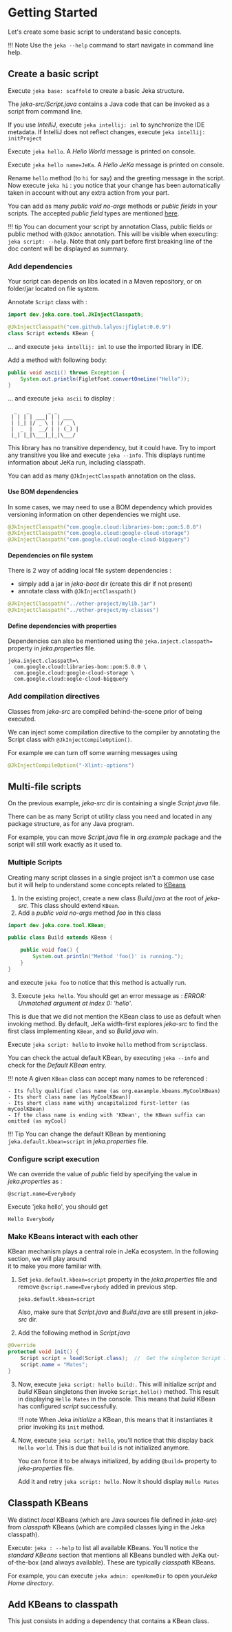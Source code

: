 # Getting Started

Let's create some basic script to understand basic concepts.

!!! Note
    Use the `jeka --help` command to start navigate in command line help.

## Create a basic script

Execute `jeka base: scaffold` to create a basic Jeka structure.

The *jeka-src/Script.java* contains a Java code that can be invoked as a script from command line.

If you use *IntelliJ*, execute `jeka intellij: iml` to synchronize the IDE metadata. 
If IntelliJ does not reflect changes, execute `jeka intellij: initProject`

Execute `jeka hello`. A *Hello World* message is printed on console.

Execute `jeka hello name=JeKa`. A *Hello JeKa* message is printed on console.

Rename `hello`  method (to `hi` for say) and the greeting message in the script.
Now execute `jeka hi` : you notice that your change has been automatically taken in account 
without any extra action from your part.

You can add as many *public void no-args* methods or *public fields* in your scripts.
The accepted *public field* types are mentioned [here](https://picocli.info/#_built_in_types).

!!! tip
    You can document your script by annotation Class, public fields or public method with `@JkDoc` annotation.
    This will be visible when executing: `jeka script: --help`.
    Note that only part before first breaking line of the doc content will be displayed as summary.


### Add dependencies

Your script can depends on libs located in a Maven repository, or on folder/jar located on file system.

Annotate `Script` class with  :
```java
import dev.jeka.core.tool.JkInjectClasspath;

@JkInjectClasspath("com.github.lalyos:jfiglet:0.0.9")
class Script extends KBean {
```
... and execute `jeka intellij: iml` to use the imported library in IDE.

Add a method with following body:
```java
public void ascii() throws Exception {
    System.out.println(FigletFont.convertOneLine("Hello"));
}
```
... and execute `jeka ascii` to display :
```
  _   _      _ _       
 | | | | ___| | | ___  
 | |_| |/ _ \ | |/ _ \ 
 |  _  |  __/ | | (_) |
 |_| |_|\___|_|_|\___/ 
```
This library has no transitive dependency, but it could have. Try to import any transitive you like 
and execute `jeka --info`. This displays runtime information about JeKa run, including classpath.

You can add as many `@JkInjectClasspath` annotation on the class.

#### Use BOM dependencies

In some cases, we may need to use a BOM dependency which provides versioning information on other dependencies we might use.

```java
@JkInjectClasspath("com.google.cloud:libraries-bom::pom:5.0.0")
@JkInjectClasspath("com.google.cloud:google-cloud-storage")
@JkInjectClasspath("com.google.cloud:oogle-cloud-bigquery")
```

#### Dependencies on file system

There is 2 way of adding local file system dependencies :

  - simply add a jar in *jeka-boot* dir (create this dir if not present)
  - annotate class with `@JkInjectClasspath()`

```java
@JkInjectClasspath("../other-project/mylib.jar")
@JkInjectClasspath("../other-project/my-classes")
```

#### Define dependencies with properties

Dependencies can also be mentioned using the `jeka.inject.classpath=` property in *jeka.properties* file.

```
jeka.inject.classpath=\
  com.google.cloud:libraries-bom::pom:5.0.0 \
  com.google.cloud:google-cloud-storage \
  com.google.cloud:oogle-cloud-bigquery
```

### Add compilation directives

Classes from *jeka-src* are compiled behind-the-scene prior of being executed.

We can inject some compilation directive to the compiler by annotating the Script class 
with `@JkInjectCompileOption()`. 

For example we can turn off some warning messages using 
```java
@JkInjectCompileOption("-Xlint:-options")
```

## Multi-file scripts

On the previous example, *jeka-src* dir is containing a single *Script.java* file.

There can be as many Script ot utility class you need and located in any package structure, as 
for any Java program.

For example, you can move *Script.java* file in *org.example* package and the script 
will still work exactly as it used to.

### Multiple Scripts

Creating many script classes in a single project isn't a common use case but it will help to understand 
some concepts related to [KBeans](../reference/kbeans.md)

1. In the existing project, create a new class *Build.java* at the root of *jeka-src*. This class should extend `KBean`.
2. Add a *public void no-args* method *foo* in this class
```java
import dev.jeka.core.tool.KBean;

public class Build extends KBean {

    public void foo() {
        System.out.println("Method 'foo()' is running.");
    }
}
```
and execute `jeka foo` to notice that this method is actually run.

3. Execute `jeka hello`. You should get an error message as : *ERROR: Unmatched argument at index 0: 'hello'*.

This is due that we did not mention the KBean class to use as default when invoking method.
By default, JeKa width-first explores *jeka-src* to find the first class implementing `KBean`, and so *Build.java* win.

Execute `jeka script: hello` to invoke `hello` method from `Script`class.

You can check the actual default KBean, by executing `jeka --info` and check for the *Default KBean* entry.

!!! note
    A given `KBean` class can accept many names to be referenced :

    - Its fully qualified class name (as org.eaxample.kbeans.MyCoolKBean)
    - Its short class name (as MyCoolKBean))
    - Its short class name withj uncapitalized first-letter (as myCoolKBean)
    - If the class name is ending with 'KBean', the KBean suffix can omitted (as myCool)

!!! Tip
    You can change the default KBean by mentioning `jeka.default.kbean=script` in *jeka.properties* file.

### Configure script execution

We can override the value of *public* field by specifying the value in *jeka.properties* as :
```properties
@script.name=Everybody
```

Execute 'jeka hello', you should get
```
Hello Everybody
```

### Make KBeans interact with each other

KBean mechanism plays a central role in JeKa ecosystem. In the following section, we will play around  
it to make you more familiar with.

1. Set `jeka.default.kbean=script` property in the *jeka.properties* file and remove `@script.name=Everybody` 
   added in previous step.
   ```properties
   jeka.default.kbean=script
   ```
   Also, make sure that *Script.java* and *Build.java*  are still present in *jeka-src* dir.

2. Add the following method in *Script.java*
```java
@Override
protected void init() {
    Script script = load(Script.class);  //  Get the singleton Script instance
    script.name = "Mates";           
}
```

3. Now, execute `jeka script: hello build:`. This will initialize *script* and *build* KBean singletons then
   invoke `Script.hello()` method.
   This result in displaying `Hello Mates` in the console. This means that *build* KBean has configured *script* successfully.

    !!! note
        When Jeka *initialize* a KBean, this means that it instantiates it prior invoking its `ìnit` method.

4. Now, execute `jeka script: hello`, you'll notice that this display back `Hello world`. This is due that 
   `build` is not initialized anymore.

   You can force it to be always initialized, by adding `@build=` property to *jeka-properties* file.
   
   Add it and retry `jeka script: hello`. Now it should display `Hello Mates`

## Classpath KBeans

We distinct *local* KBeans (which are Java sources file defined in *jeka-src*) from *classpath* KBeans (which 
are compiled classes lying in the Jeka classpath).

Execute: `jeka : --help` to list all available KBeans. You'll notice the *standard KBeans* section that mentions 
all KBeans bundled with JeKa out-of-the-box (and always available). These are typically *classpath* KBeans.
 
For example, you can execute `jeka admin: openHomeDir` to open your*Jeka Home directory*.

## Add KBeans to classpath

This just consists in adding a dependency that contains a KBean class. 

